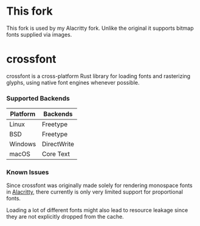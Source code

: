 # This fork
This fork is used by my Alacritty fork. Unlike the original it supports bitmap fonts supplied via images.

# crossfont

crossfont is a cross-platform Rust library for loading fonts and rasterizing
glyphs, using native font engines whenever possible.

### Supported Backends

| Platform | Backends    |
|----------|-------------|
| Linux    | Freetype    |
| BSD      | Freetype    |
| Windows  | DirectWrite |
| macOS    | Core Text   |

### Known Issues

Since crossfont was originally made solely for rendering monospace fonts in
[Alacritty](https://github.com/alacritty/alacritty), there currently is only
very limited support for proportional fonts.

Loading a lot of different fonts might also lead to resource leakage since they
are not explicitly dropped from the cache.
